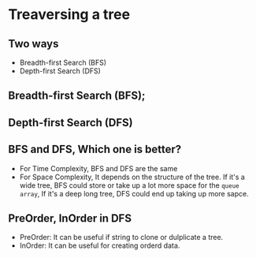 # Treaversing a tree

## Two ways

* Breadth-first Search (BFS)
* Depth-first Search (DFS)

## Breadth-first Search (BFS);


## Depth-first Search (DFS)


## BFS and DFS, Which one is better?

* For Time Complexity, BFS and DFS are the same
* For Space Complexity, It depends on the structure of the tree. If it's a wide tree, BFS could store or take up a lot more space for the `queue array`, If it's a deep long tree, DFS could end up taking up more sapce.

## PreOrder, InOrder in DFS

* PreOrder: It can be useful if string to clone or dulplicate a tree.
* InOrder: It can be useful for creating orderd data.
